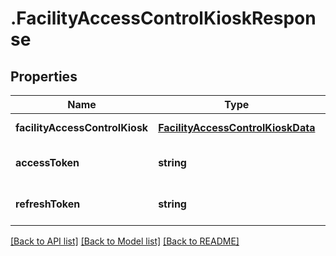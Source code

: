 # .FacilityAccessControlKioskResponse

## Properties

Name | Type | Description | Notes
------------ | ------------- | ------------- | -------------
**facilityAccessControlKiosk** | [**FacilityAccessControlKioskData**](FacilityAccessControlKioskData.md) |  | [default to undefined]
**accessToken** | **string** |  | [optional] [default to undefined]
**refreshToken** | **string** |  | [optional] [default to undefined]


[[Back to API list]](../README.md#documentation-for-api-endpoints) [[Back to Model list]](../README.md#documentation-for-models) [[Back to README]](../README.md)
